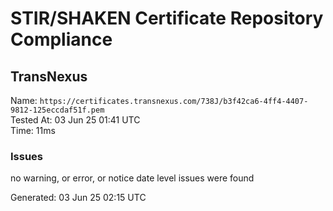 # STIR/SHAKEN Certificate Repository Compliance

## TransNexus

Name: `https://certificates.transnexus.com/738J/b3f42ca6-4ff4-4407-9812-125eccdaf51f.pem`\
Tested At: 03 Jun 25 01:41 UTC\
Time: 11ms

### Issues

no warning, or error, or notice date level issues were found

Generated: 03 Jun 25 02:15 UTC